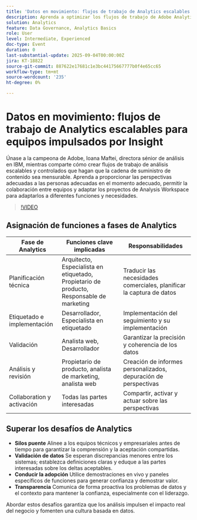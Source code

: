 ```yaml
---
title: 'Datos en movimiento: flujos de trabajo de Analytics escalables para equipos impulsados por Insight'
description: Aprenda a optimizar los flujos de trabajo de Adobe Analytics, fortalecer la gobernanza y empoderar a los equipos con perspectivas que impulsen la activación, la colaboración y el crecimiento.
solution: Analytics
feature: Data Governance, Analytics Basics
role: User
level: Intermediate, Experienced
doc-type: Event
duration: 0
last-substantial-update: 2025-09-04T00:00:00Z
jira: KT-18822
source-git-commit: 887622e17681c1e3bc44175667777b0f4e65cc65
workflow-type: tm+mt
source-wordcount: '235'
ht-degree: 0%

---
```



# Datos en movimiento: flujos de trabajo de Analytics escalables para equipos impulsados por Insight

Únase a la campeona de Adobe, Ioana Maftei, directora sénior de análisis en IBM, mientras comparte cómo crear flujos de trabajo de análisis escalables y controlados que hagan que la cadena de suministro de contenido sea mensurable. Aprenda a proporcionar las perspectivas adecuadas a las personas adecuadas en el momento adecuado, permitir la colaboración entre equipos y adaptar los proyectos de Analysis Workspace para adaptarlos a diferentes funciones y necesidades.

>[!VIDEO](https://video.tv.adobe.com/v/3471232/?learn=on&enablevpops&captions=spa)

## Asignación de funciones a fases de Analytics

| Fase de Analytics | Funciones clave implicadas | Responsabilidades |
|--------------------------|-----------------------------------|--------------------------------------------------|
| Planificación técnica | Arquitecto, Especialista en etiquetado, Propietario de producto, Responsable de marketing | Traducir las necesidades comerciales, planificar la captura de datos |
| Etiquetado e implementación | Desarrollador, Especialista en etiquetado | Implementación del seguimiento y su implementación |
| Validación | Analista web, Desarrollador | Garantizar la precisión y coherencia de los datos |
| Análisis y revisión | Propietario de producto, analista de marketing, analista web | Creación de informes personalizados, depuración de perspectivas |
| Collaboration y activación | Todas las partes interesadas | Compartir, activar y actuar sobre las perspectivas |


## Superar los desafíos de Analytics

* **Silos puente** Alinee a los equipos técnicos y empresariales antes de tiempo para garantizar la comprensión y la aceptación compartidas.
* **Validación de datos** Se esperan discrepancias menores entre los sistemas; establezca definiciones claras y eduque a las partes interesadas sobre los deltas aceptables.
* **Conducir la adopción** Utilice demostraciones en vivo y paneles específicos de funciones para generar confianza y demostrar valor.
* **Transparencia** Comunica de forma proactiva los problemas de datos y el contexto para mantener la confianza, especialmente con el liderazgo.

Abordar estos desafíos garantiza que los análisis impulsen el impacto real del negocio y fomenten una cultura basada en datos.
